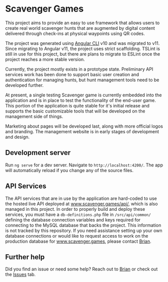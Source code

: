 # Scavenger Games

This project aims to provide an easy to use framework that allows users to create real world scavenger hunts that are augmented by digital content delivered through check-ins at physical waypoints using QR codes.

The project was generated using [Angular CLI](https://github.com/angular/angular-cli) v10 and was migrated to v11. Since migrating to Angular v11, the project uses strict scaffolding. TSLint is still in use for this project, but there are plans to migrate to ESLint once the project reaches a more stable version.

Currently, the project mostly exists in a prototype state. Preliminary API services work has been done to support basic user creation and authentication for managing hunts, but hunt management tools need to be developed further.

At present, a single testing Scavenger game is currently embedded into the application and is in place to test the functionality of the end-user game. This portion of the application is quite stable for it's initial release and supports the basic customizable tools that will be developed on the management side of things.

Marketing about pages will be developed last, along with more official logos and branding. The management website is in early stages of development and design.

## Development server

Run `ng serve` for a dev server. Navigate to `http://localhost:4200/`. The app will automatically reload if you change any of the source files.

## API Services

The API services that are in use by the application are hard-coded to use the hosted live API deployed at www.scavenger.games/api/, which is also managed in this project. In order to properly build and deploy these services, you must have a `db-definitions.php` file in `/src/api/common/` defining the database connection variables and keys required for connecting to the MySQL database that backs the project. This information is not tracked by this repository. If you need assistance setting up your own database connections or would like to request access to work on the production database for www.scavenger.games, please contact [Brian](mailto:brian@brianmartinson.com).

## Further help

Did you find an issue or need some help? Reach out to [Brian](mailto:brian@brianmartinson.com) or check out the [Issues](https://github.com/bmartinson/scavenger/issues) tab.
